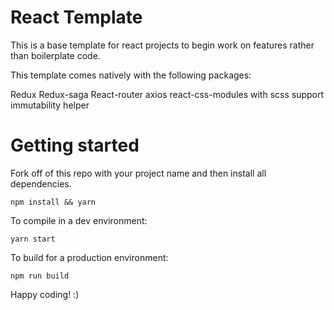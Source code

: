 # React Template 

This is a base template for react projects to begin work on features rather than boilerplate code.

This template comes natively with the following packages:

Redux
Redux-saga
React-router
axios
react-css-modules with scss support
immutability helper


# Getting started

Fork off of this repo with your project name and then install all dependencies.

```
npm install && yarn 
```


To compile in a dev environment:
```
yarn start

```

To build for a production environment:

```
npm run build 
```

Happy coding! :)
